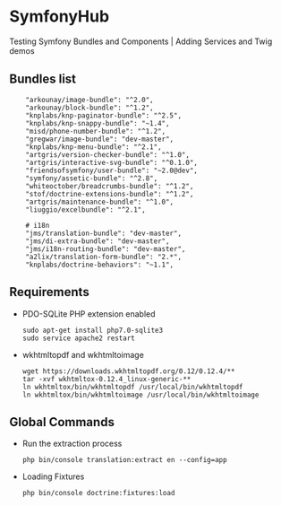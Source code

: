 # SymfonyHub
Testing Symfony Bundles and Components | Adding Services and Twig demos

Bundles list
------------

        "arkounay/image-bundle": "^2.0",
        "arkounay/block-bundle": "^1.2",
        "knplabs/knp-paginator-bundle": "^2.5",
        "knplabs/knp-snappy-bundle": "~1.4",
        "misd/phone-number-bundle": "^1.2",
        "gregwar/image-bundle": "dev-master",
        "knplabs/knp-menu-bundle": "^2.1",
        "artgris/version-checker-bundle": "^1.0",
        "artgris/interactive-svg-bundle": "^0.1.0",
        "friendsofsymfony/user-bundle": "~2.0@dev",
        "symfony/assetic-bundle": "^2.8",
        "whiteoctober/breadcrumbs-bundle": "^1.2",
        "stof/doctrine-extensions-bundle": "^1.2",
        "artgris/maintenance-bundle": "^1.0",
        "liuggio/excelbundle": "^2.1",

        # i18n
        "jms/translation-bundle": "dev-master",
        "jms/di-extra-bundle": "dev-master",
        "jms/i18n-routing-bundle": "dev-master",
        "a2lix/translation-form-bundle": "2.*",
        "knplabs/doctrine-behaviors": "~1.1",

Requirements
------------

  * PDO-SQLite PHP extension enabled
  
        sudo apt-get install php7.0-sqlite3
        sudo service apache2 restart
  
  * wkhtmltopdf and wkhtmltoimage
  
        wget https://downloads.wkhtmltopdf.org/0.12/0.12.4/**
        tar -xvf wkhtmltox-0.12.4_linux-generic-**       
        ln wkhtmltox/bin/wkhtmltopdf /usr/local/bin/wkhtmltopdf
        ln wkhtmltox/bin/wkhtmltoimage /usr/local/bin/wkhtmltoimage
        
Global Commands
---------------

  * Run the extraction process

        php bin/console translation:extract en --config=app
    
  * Loading Fixtures
  
        php bin/console doctrine:fixtures:load
